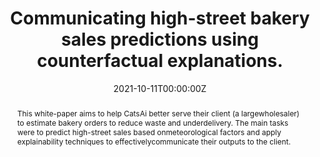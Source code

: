 ---
title: "Communicating high-street bakery sales predictions using counterfactual explanations."

# Authors
# If you created a profile for a user (e.g. the default `admin` user), write the username (folder name) here 
# and it will be replaced with their full name and linked to their profile.
authors:
- admin
- Divya Balasubramanian
- Kai Hou Yip
- Indira Sen
- Matthew Forshaw
- Nikita Vala
- Ridda Ali 
- Sami Alabed 
- Sara Masarone
- Stephen Kinns
- Tatiana Alvares-Sanches 
- Torty Sivill

# Author notes (optional)
author_notes: ""

date: "2021-10-11T00:00:00Z"
doi: "https://doi.org/10.5281/zenodo.5562660"

# Schedule page publish date (NOT publication's date).
publishDate: "2022-01-01T00:00:00Z"

# Publication type.
# Legend: 0 = Uncategorized; 1 = Conference paper; 2 = Journal article;
# 3 = Preprint / Working Paper; 4 = Report; 5 = Book; 6 = Book section;
# 7 = Thesis; 8 = Patent
publication_types: ["2"]

# Publication name and optional abbreviated publication name.
publication: In *Zenodo*, Alan Turing Institute
publication_short: 

abstract: This  white-paper  aims  to  help  CatsAi  better  serve  their  client  (a  largewholesaler)  to  estimate  bakery  orders  to  reduce  waste  and  underdelivery.    The  main  tasks  were  to  predict  high-street  sales  based  onmeteorological  factors  and  apply  explainability  techniques  to  effectivelycommunicate their outputs to the client. 

# Summary. An optional shortened abstract.
summary: ""

tags: []

# Display this page in the Featured widget?
featured: false

# Custom links (uncomment lines below)
links:
- name: Paper
  url: https://zenodo.org/record/5562660

url_pdf: ''
url_code: ''
url_dataset: ''
url_poster: ''
url_project: ''
url_slides: ''
url_source: ''
url_video: ''

# Featured image
# To use, add an image named `featured.jpg/png` to your page's folder. 
image:
  caption: ""
  focal_point: ""
  preview_only: false

# Associated Projects (optional).
#   Associate this publication with one or more of your projects.
#   Simply enter your project's folder or file name without extension.
#   E.g. `internal-project` references `content/project/internal-project/index.md`.
#   Otherwise, set `projects: []`.
projects: []


# Slides (optional).
#   Associate this publication with Markdown slides.
#   Simply enter your slide deck's filename without extension.
#   E.g. `slides: "example"` references `content/slides/example/index.md`.
#   Otherwise, set `slides: ""`.
slides: ""
---